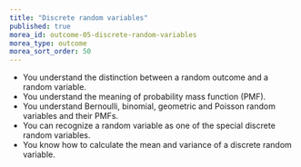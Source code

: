 ```yaml
---
title: "Discrete random variables"
published: true
morea_id: outcome-05-discrete-random-variables
morea_type: outcome
morea_sort_order: 50
---
```


  * You understand the distinction between a random outcome and a random variable.
  * You understand the meaning of probability mass function (PMF).
  * You understand Bernoulli, binomial, geometric and Poisson random variables and their PMFs.
  * You can recognize a random variable as one of the special discrete random variables.
  * You know how to calculate the mean and variance of a discrete random variable.
